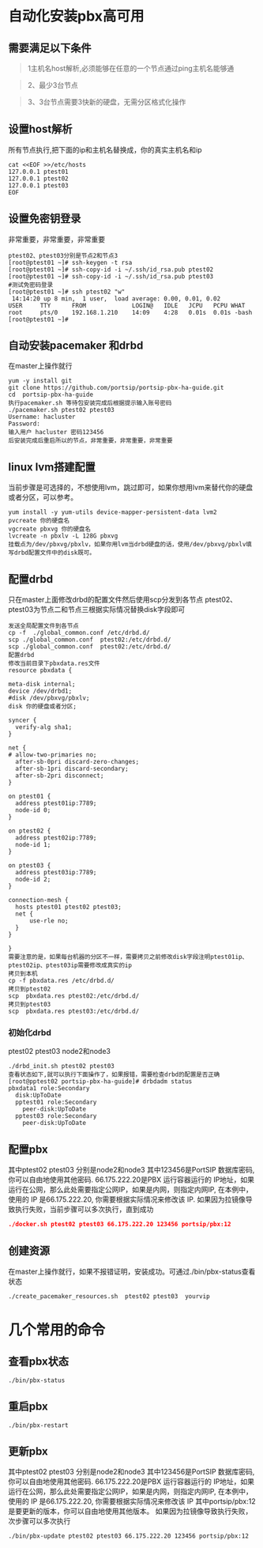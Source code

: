 # 自动化安装pbx高可用
## 需要满足以下条件
>1主机名host解析,必须能够在任意的一个节点通过ping主机名能够通

>2、最少3台节点

>3、3台节点需要3快新的硬盘，无需分区格式化操作
## 设置host解析
所有节点执行,把下面的ip和主机名替换成，你的真实主机名和ip
```
cat <<EOF >>/etc/hosts
127.0.0.1 ptest01
127.0.0.1 ptest02
127.0.0.1 ptest03
EOF
```
## 设置免密钥登录
非常重要，非常重要，非常重要
```
ptest02、ptest03分别是节点2和节点3 
[root@ptest01 ~]# ssh-keygen -t rsa
[root@ptest01 ~]# ssh-copy-id -i ~/.ssh/id_rsa.pub ptest02
[root@ptest01 ~]# ssh-copy-id -i ~/.ssh/id_rsa.pub ptest03
#测试免密码登录
[root@ptest01 ~]# ssh ptest02 "w"
 14:14:20 up 8 min,  1 user,  load average: 0.00, 0.01, 0.02
USER     TTY      FROM             LOGIN@   IDLE   JCPU   PCPU WHAT
root     pts/0    192.168.1.210    14:09    4:28   0.01s  0.01s -bash
[root@ptest01 ~]# 

```
## 自动安装pacemaker 和drbd
在master上操作就行
```
yum -y install git
git clone https://github.com/portsip/portsip-pbx-ha-guide.git
cd  portsip-pbx-ha-guide
执行pacemaker.sh 等待包安装完成后根据提示输入账号密码
./pacemaker.sh ptest02 ptest03
Username: hacluster
Password: 
输入用户 hacluster 密码123456
后安装完成后重启所以的节点，非常重要，非常重要，非常重要 
```
## linux lvm搭建配置
当前步骤是可选择的，不想使用lvm，跳过即可，如果你想用lvm来替代你的硬盘或者分区，可以参考。
```
yum install -y yum-utils device-mapper-persistent-data lvm2
pvcreate 你的硬盘名
vgcreate pbxvg 你的硬盘名
lvcreate -n pbxlv -L 128G pbxvg
挂载点为/dev/pbxvg/pbxlv，如果你用lvm当drbd硬盘的话，使用/dev/pbxvg/pbxlv填写drbd配置文件中的disk既可。
```
## 配置drbd
只在master上面修改drbd的配置文件然后使用scp分发到各节点 ptest02、ptest03为节点二和节点三根据实际情况替换disk字段即可
```
发送全局配置文件到各节点
cp -f  ./global_common.conf /etc/drbd.d/
scp ./global_common.conf  ptest02:/etc/drbd.d/
scp ./global_common.conf  ptest02:/etc/drbd.d/
配置drbd
修改当前目录下pbxdata.res文件
resource pbxdata {

meta-disk internal;
device /dev/drbd1;
#disk /dev/pbxvg/pbxlv;
disk 你的硬盘或者分区;

syncer {
  verify-alg sha1;
}

net {
# allow-two-primaries no;
  after-sb-0pri discard-zero-changes;
  after-sb-1pri discard-secondary;
  after-sb-2pri disconnect;
}

on ptest01 {
  address ptest01ip:7789;
  node-id 0;
}

on ptest02 {
  address ptest02ip:7789;
  node-id 1;
}

on ptest03 {
  address ptest03ip:7789;
  node-id 2;
}

connection-mesh {
  hosts ptest01 ptest02 ptest03;
  net {
      use-rle no;
  }
}

}
需要注意的是，如果每台机器的分区不一样，需要拷贝之前修改disk字段注明ptest01ip、ptest02ip、ptest03ip需要修改成真实的ip
拷贝到本机
cp -f pbxdata.res /etc/drbd.d/
拷贝到ptest02
scp  pbxdata.res ptest02:/etc/drbd.d/
拷贝到ptest03
scp  pbxdata.res ptest03:/etc/drbd.d/
```
### 初始化drbd
ptest02 ptest03 node2和node3
```
./drbd_init.sh ptest02 ptest03
查看状态如下,就可以执行下面操作了，如果报错，需要检查drbd的配置是否正确
[root@pptest02 portsip-pbx-ha-guide]# drbdadm status
pbxdata1 role:Secondary
  disk:UpToDate
  pptest01 role:Secondary
    peer-disk:UpToDate
  pptest03 role:Secondary
    peer-disk:UpToDate
```


## 配置pbx
其中ptest02 ptest03 分别是node2和node3
其中123456是PortSIP 数据库密码, 你可以自由地使用其他密码.
66.175.222.20是PBX 运行容器运行的 IP地址，如果运行在公网，那么此处需要指定公网IP，如果是内网，则指定内网IP, 在本例中，使用的 IP 是66.175.222.20, 你需要根据实际情况来修改该 IP.
如果因为拉镜像导致执行失败，当前步骤可以多次执行，直到成功
```json
./docker.sh ptest02 ptest03 66.175.222.20 123456 portsip/pbx:12
```
## 创建资源
在master上操作就行，如果不报错证明，安装成功。可通过./bin/pbx-status查看状态
```
./create_pacemaker_resources.sh  ptest02 ptest03  yourvip
```
# 几个常用的命令
## 查看pbx状态
```
./bin/pbx-status
```
## 重启pbx

```
./bin/pbx-restart
```
## 更新pbx
其中ptest02 ptest03 分别是node2和node3
其中123456是PortSIP 数据库密码, 你可以自由地使用其他密码.
66.175.222.20是PBX 运行容器运行的 IP地址，如果运行在公网，那么此处需要指定公网IP，如果是内网，则指定内网IP, 在本例中，使用的 IP 是66.175.222.20, 你需要根据实际情况来修改该 IP
其中portsip/pbx:12是要更新的版本，你可以自由地使用其他版本。
如果因为拉镜像导致执行失败，次步骤可以多次执行
```
./bin/pbx-update ptest02 ptest03 66.175.222.20 123456 portsip/pbx:12
```
